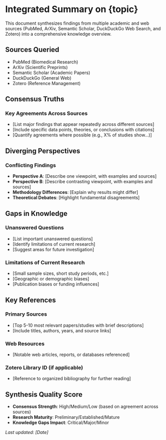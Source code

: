# Integrated Summary on {topic}

This document synthesizes findings from multiple academic and web sources (PubMed, ArXiv, Semantic Scholar, DuckDuckGo Web Search, and Zotero) into a comprehensive knowledge overview.

## Sources Queried
- PubMed (Biomedical Research)
- ArXiv (Scientific Preprints)
- Semantic Scholar (Academic Papers)
- DuckDuckGo (General Web)
- Zotero (Reference Management)

## Consensus Truths
### Key Agreements Across Sources
- [List major findings that appear repeatedly across different sources]
- [Include specific data points, theories, or conclusions with citations]
- [Quantify agreements where possible (e.g., X% of studies show...)]

## Diverging Perspectives
### Conflicting Findings
- **Perspective A**: [Describe one viewpoint, with examples and sources]
- **Perspective B**: [Describe contrasting viewpoint, with examples and sources]
- **Methodology Differences**: [Explain why results might differ]
- **Theoretical Debates**: [Highlight fundamental disagreements]

## Gaps in Knowledge
### Unanswered Questions
- [List important unanswered questions]
- [Identify limitations of current research]
- [Suggest areas for future investigation]

### Limitations of Current Research
- [Small sample sizes, short study periods, etc.]
- [Geographic or demographic biases]
- [Publication biases or funding influences]

## Key References
### Primary Sources
- [Top 5-10 most relevant papers/studies with brief descriptions]
- [Include titles, authors, years, and source links]

### Web Resources
- [Notable web articles, reports, or databases referenced]

### Zotero Library ID (if applicable)
- [Reference to organized bibliography for further reading]

## Synthesis Quality Score
- **Consensus Strength**: High/Medium/Low (based on agreement across sources)
- **Research Maturity**: Preliminary/Established/Mature
- **Knowledge Gaps Impact**: Critical/Major/Minor

*Last updated: [Date]*

